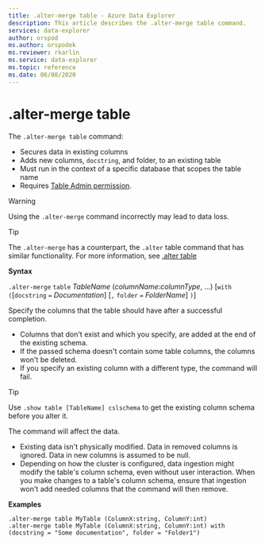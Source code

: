 ```yaml
---
title: .alter-merge table - Azure Data Explorer
description: This article describes the .alter-merge table command.
services: data-explorer
author: orspod
ms.author: orspodek
ms.reviewer: rkarlin
ms.service: data-explorer
ms.topic: reference
ms.date: 06/08/2020
---
```

# .alter-merge table
 
The `.alter-merge table` command:

* Secures data in existing columns
* Adds new columns, `docstring`, and folder, to an existing table
* Must run in the context of a specific database that scopes the table name
* Requires [Table Admin permission](../management/access-control/role-based-authorization.md).

> [!WARNING]
> Using the `.alter-merge` command incorrectly may lead to data loss.

> [!TIP]
> The `.alter-merge` has a counterpart, the `.alter` table command that has similar functionality. For more information, see [.alter table](../management/alter-table-command.md)

**Syntax**

`.alter-merge` `table` *TableName* (*columnName*:*columnType*, ...)  [`with` `(`[`docstring` `=` *Documentation*] [`,` `folder` `=` *FolderName*] `)`]

Specify the columns that the table should have after a successful completion.

 * Columns that don't exist and which you specify, are added at the end of the existing schema.
 * If the passed schema doesn't contain some table columns, the columns won't be deleted.
 * If you specify an existing column with a different type, the command will fail.

> [!TIP]
> Use `.show table [TableName] cslschema` to get the existing column schema before you alter it.

The command will affect the data.

* Existing data isn't physically modified. Data in removed columns is ignored. Data in new columns is assumed to be null.
* Depending on how the cluster is configured, data ingestion might modify the table's column schema, even without user interaction. 
When you make changes to a table's column schema, ensure that ingestion won't add needed columns that the command will then remove.

**Examples**

```kusto
.alter-merge table MyTable (ColumnX:string, ColumnY:int) 
.alter-merge table MyTable (ColumnX:string, ColumnY:int) with (docstring = "Some documentation", folder = "Folder1")
```
 